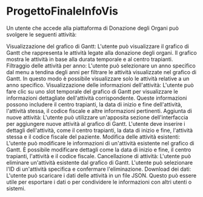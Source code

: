 # ProgettoFinaleInfoVis

Un utente che accede alla piattaforma di Donazione degli Organi può svolgere le seguenti attività:

Visualizzazione del grafico di Gantt: L'utente può visualizzare il grafico di Gantt che rappresenta le attività legate alla donazione degli organi. Il grafico mostra le attività in base alla durata temporale e al centro trapianti.
Filtraggio delle attività per anno: L'utente può selezionare un anno specifico dal menu a tendina degli anni per filtrare le attività visualizzate nel grafico di Gantt. In questo modo è possibile visualizzare solo le attività relative a un anno specifico.
Visualizzazione delle informazioni dell'attività: L'utente può fare clic su uno slot temporale del grafico di Gantt per visualizzare le informazioni dettagliate dell'attività corrispondente. Queste informazioni possono includere il centro trapianti, la data di inizio e fine dell'attività, l'attività stessa, il codice fiscale e altre informazioni pertinenti.
Aggiunta di nuove attività: L'utente può utilizzare un'apposita sezione dell'interfaccia per aggiungere nuove attività al grafico di Gantt. L'utente deve inserire i dettagli dell'attività, come il centro trapianti, la data di inizio e fine, l'attività stessa e il codice fiscale del paziente.
Modifica delle attività esistenti: L'utente può modificare le informazioni di un'attività esistente nel grafico di Gantt. È possibile modificare dettagli come la data di inizio e fine, il centro trapianti, l'attività e il codice fiscale.
Cancellazione di attività: L'utente può eliminare un'attività esistente dal grafico di Gantt. L'utente può selezionare l'ID di un'attività specifica e confermare l'eliminazione.
Download dei dati: L'utente può scaricare i dati delle attività in un file JSON. Questo può essere utile per esportare i dati o per condividere le informazioni con altri utenti o sistemi.
